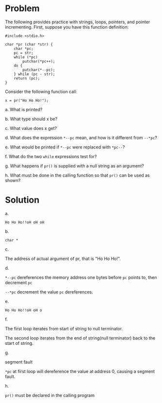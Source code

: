 # Problem
The following provides practice with strings, loops, pointers, and pointer incrementing. First, suppose you have this function definition:
```
#include <stdio.h> 

char *pr (char *str) {
    char *pc;
    pc = str; 
    while (*pc)
        putchar(*pc++); 
    do {
        putchar(*--pc);
    } while (pc - str); 
    return (pc);
}
```
Consider the following function call:

`x = pr("Ho Ho Ho!");`

a. What is printed?

b. What type should x be?

c. What value does x get?

d. What does the expression `*--pc` mean, and how is it different from `--*pc`?

e. What would be printed if `*--pc` were replaced with `*pc--`?

f. What do the two `while` expressions test for?

g. What happens if `pr()` is supplied with a null string as an argument?

h. What must be done in the calling function so that `pr()` can be used as shown?

# Solution
a. 

`Ho Ho Ho!!oH oH oH`

b.

`char *`

c.

The address of actual argument of pr, that is "Ho Ho Ho!".

d.

`*--pc` dereferences the memory address one bytes before `pc` points to, then decrement `pc`

`--*pc` decrement the value `pc` dereferences.

e.

`Ho Ho Ho!!oH oH o`

f.

The first loop iterates from start of string to null terminator.

The second loop iterates from the end of string(null terminator) back to the start of string.

g.

segment fault 

`*pc` at first loop will dereference the value at address 0, causing a segment fault.

h.

`pr()` must be declared in the calling program